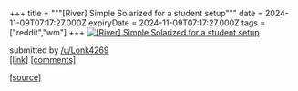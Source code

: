 +++
title = """[River] Simple Solarized for a student setup"""
date = 2024-11-09T07:17:27.000Z
expiryDate = 2024-11-09T07:17:27.000Z
tags = ["reddit","wm"]
+++
[![[River] Simple Solarized for a student setup](https://b.thumbs.redditmedia.com/hASWw4IclgtFx3g3P-AH-oEI5tes58Qt6vC7hfDMNKA.jpg "[River] Simple Solarized for a student setup")](https://www.reddit.com/r/unixporn/comments/1gn4osg/river_simple_solarized_for_a_student_setup/)

submitted by [/u/Lonk4269](https://www.reddit.com/user/Lonk4269)  
[\[link\]](https://www.reddit.com/gallery/1gn4osg) [\[comments\]](https://www.reddit.com/r/unixporn/comments/1gn4osg/river_simple_solarized_for_a_student_setup/)

[[source]](https://www.reddit.com/r/unixporn/comments/1gn4osg/river_simple_solarized_for_a_student_setup/)
